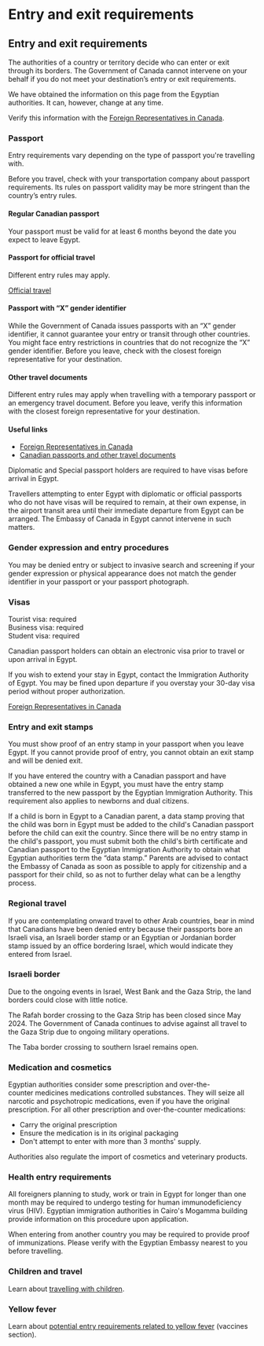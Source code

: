 # Entry and exit requirements

## Entry and exit requirements

The authorities of a country or territory decide who can enter or exit through its borders. The Government of Canada cannot intervene on your behalf if you do not meet your destination’s entry or exit requirements.

We have obtained the information on this page from the Egyptian authorities. It can, however, change at any time.

Verify this information with the [Foreign Representatives in Canada](https://www.international.gc.ca/protocol-protocole/reps.aspx?lang=eng).

### Passport

Entry requirements vary depending on the type of passport you're travelling with.

Before you travel, check with your transportation company about passport requirements. Its rules on passport validity may be more stringent than the country’s entry rules.

#### Regular Canadian passport

Your passport must be valid for at least 6 months beyond the date you expect to leave Egypt.

#### Passport for official travel

Different entry rules may apply.

[Official travel](https://www.canada.ca/en/immigration-refugees-citizenship/services/canadian-passports/official-travel.html)

#### Passport with “X” gender identifier

While the Government of Canada issues passports with an “X” gender identifier, it cannot guarantee your entry or transit through other countries. You might face entry restrictions in countries that do not recognize the “X” gender identifier. Before you leave, check with the closest foreign representative for your destination.

#### Other travel documents

Different entry rules may apply when travelling with a temporary passport or an emergency travel document. Before you leave, verify this information with the closest foreign representative for your destination.

#### Useful links

* [Foreign Representatives in Canada](https://www.international.gc.ca/protocol-protocole/reps.aspx?lang=eng)
* [Canadian passports and other travel documents](http://www.canada.ca/passport)

Diplomatic and Special passport holders are required to have visas before arrival in Egypt.

Travellers attempting to enter Egypt with diplomatic or official passports who do not have visas will be required to remain, at their own expense, in the airport transit area until their immediate departure from Egypt can be arranged. The Embassy of Canada in Egypt cannot intervene in such matters.

### Gender expression and entry procedures

You may be denied entry or subject to invasive search and screening if your gender expression or physical appearance does not match the gender identifier in your passport or your passport photograph.

### Visas

Tourist visa: required  
Business visa: required  
Student visa: required

Canadian passport holders can obtain an electronic visa prior to travel or upon arrival in Egypt.

If you wish to extend your stay in Egypt, contact the Immigration Authority of Egypt. You may be fined upon departure if you overstay your 30-day visa period without proper authorization.

[Foreign Representatives in Canada](https://www.international.gc.ca/protocol-protocole/reps.aspx?lang=eng&_ga=2.139854768.2040528142.1696379474-967478128.1673447843)

### Entry and exit stamps

You must show proof of an entry stamp in your passport when you leave Egypt. If you cannot provide proof of entry, you cannot obtain an exit stamp and will be denied exit.

If you have entered the country with a Canadian passport and have obtained a new one while in Egypt, you must have the entry stamp transferred to the new passport by the Egyptian Immigration Authority. This requirement also applies to newborns and dual citizens.

If a child is born in Egypt to a Canadian parent, a data stamp proving that the child was born in Egypt must be added to the child's Canadian passport before the child can exit the country. Since there will be no entry stamp in the child's passport, you must submit both the child's birth certificate and Canadian passport to the Egyptian Immigration Authority to obtain what Egyptian authorities term the “data stamp.” Parents are advised to contact the Embassy of Canada as soon as possible to apply for citizenship and a passport for their child, so as not to further delay what can be a lengthy process.

### Regional travel

If you are contemplating onward travel to other Arab countries, bear in mind that Canadians have been denied entry because their passports bore an Israeli visa, an Israeli border stamp or an Egyptian or Jordanian border stamp issued by an office bordering Israel, which would indicate they entered from Israel.

### Israeli border

Due to the ongoing events in Israel, West Bank and the Gaza Strip, the land borders could close with little notice.

The Rafah border crossing to the Gaza Strip has been closed since May 2024. The Government of Canada continues to advise against all travel to the Gaza Strip due to ongoing military operations.

The Taba border crossing to southern Israel remains open.

### Medication and cosmetics

Egyptian authorities consider some prescription and over-the-counter medicines medications controlled substances. They will seize all narcotic and psychotropic medications, even if you have the original prescription. For all other prescription and over-the-counter medications:

* Carry the original prescription
* Ensure the medication is in its original packaging
* Don't attempt to enter with more than 3 months' supply.

Authorities also regulate the import of cosmetics and veterinary products.

### Health entry requirements

All foreigners planning to study, work or train in Egypt for longer than one month may be required to undergo testing for human immunodeficiency virus (HIV). Egyptian immigration authorities in Cairo's Mogamma building provide information on this procedure upon application.

When entering from another country you may be required to provide proof of immunizations. Please verify with the Egyptian Embassy nearest to you before travelling.

### Children and travel

Learn about [travelling with children](http://travel.gc.ca/travelling/children).

### Yellow fever

Learn about [potential entry requirements related to yellow fever](#health) (vaccines section).